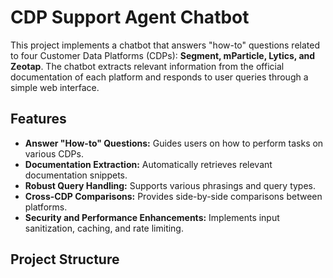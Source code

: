 # CDP Support Agent Chatbot

This project implements a chatbot that answers "how-to" questions related to four Customer Data Platforms (CDPs): **Segment, mParticle, Lytics, and Zeotap**. The chatbot extracts relevant information from the official documentation of each platform and responds to user queries through a simple web interface.

## Features

- **Answer "How-to" Questions:** Guides users on how to perform tasks on various CDPs.
- **Documentation Extraction:** Automatically retrieves relevant documentation snippets.
- **Robust Query Handling:** Supports various phrasings and query types.
- **Cross-CDP Comparisons:** Provides side-by-side comparisons between platforms.
- **Security and Performance Enhancements:** Implements input sanitization, caching, and rate limiting.

## Project Structure

